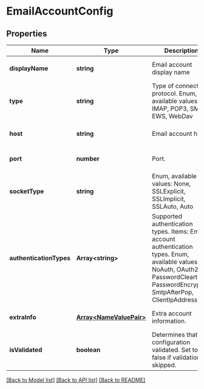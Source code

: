
# EmailAccountConfig

## Properties
Name | Type | Description | Notes
------------ | ------------- | ------------- | -------------
**displayName** | **string** | Email account display name              | [optional] [default to undefined]
**type** | **string** | Type of connection protocol. Enum, available values: IMAP, POP3, SMTP, EWS, WebDav | [default to undefined]
**host** | **string** | Email account host.              | [optional] [default to undefined]
**port** | **number** | Port.              | [optional] [default to undefined]
**socketType** | **string** | Enum, available values: None, SSLExplicit, SSLImplicit, SSLAuto, Auto | [default to undefined]
**authenticationTypes** | **Array&lt;string&gt;** | Supported authentication types.              Items: Email account authentication types. Enum, available values: NoAuth, OAuth2, PasswordCleartext, PasswordEncrypted, SmtpAfterPop, ClientIpAddress | [optional] [default to undefined]
**extraInfo** | [**Array&lt;NameValuePair&gt;**](NameValuePair.md) | Extra account information.              | [optional] [default to undefined]
**isValidated** | **boolean** | Determines that configuration validated. Set to false if validation skipped.              | [default to undefined]



[[Back to Model list]](README.md#documentation-for-models) [[Back to API list]](README.md#documentation-for-api-endpoints) [[Back to README]](README.md)
